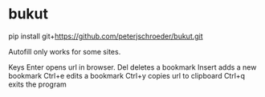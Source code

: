 # bukut

pip install git+https://github.com/peterjschroeder/bukut.git

Autofill only works for some sites.

Keys
Enter opens url in browser.
Del deletes a bookmark
Insert adds a new bookmark
Ctrl+e edits a bookmark
Ctrl+y copies url to clipboard
Ctrl+q exits the program
